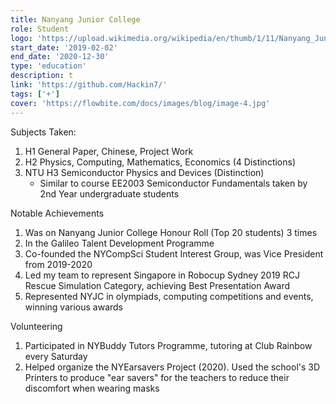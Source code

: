 ```yaml
---
title: Nanyang Junior College
role: Student
logo: 'https://upload.wikimedia.org/wikipedia/en/thumb/1/11/Nanyang_Junior_College_Logo.svg/1200px-Nanyang_Junior_College_Logo.svg.png'
start_date: '2019-02-02'
end_date: '2020-12-30'
type: 'education'
description: t
link: 'https://github.com/Hackin7/'
tags: ['+']
cover: 'https://flowbite.com/docs/images/blog/image-4.jpg'
---
```


Subjects Taken:

1. H1 General Paper, Chinese, Project Work
2. H2 Physics, Computing, Mathematics, Economics (4 Distinctions)
3. NTU H3 Semiconductor Physics and Devices (Distinction)
   - Similar to course EE2003 Semiconductor Fundamentals taken by 2nd Year undergraduate students

Notable Achievements

1. Was on Nanyang Junior College Honour Roll (Top 20 students) 3 times
2. In the Galileo Talent Development Programme
3. Co-founded the NYCompSci Student Interest Group, was Vice President from 2019-2020
4. Led my team to represent Singapore in Robocup Sydney 2019 RCJ Rescue Simulation Category, achieving Best Presentation Award
5. Represented NYJC in olympiads, computing competitions and events, winning various awards

Volunteering

1. Participated in NYBuddy Tutors Programme, tutoring at Club Rainbow every Saturday
2. Helped organize the NYEarsavers Project (2020). Used the school's 3D Printers to produce "ear savers" for the teachers to reduce their discomfort when wearing masks
